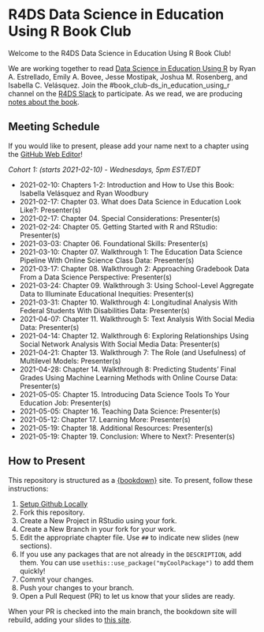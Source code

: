 # R4DS Data Science in Education Using R Book Club

Welcome to the R4DS Data Science in Education Using R Book Club!

We are working together to read [Data Science in Education Using R](https://datascienceineducation.com/) by Ryan A. Estrellado, Emily A. Bovee, Jesse Mostipak, Joshua M. Rosenberg, and Isabella C. Velásquez.
Join the #book_club-ds_in_education_using_r channel on the [R4DS Slack](https://r4ds.io/join) to participate.
As we read, we are producing [notes about the book](https://r4ds.github.io/bookclub-dsieur/).

## Meeting Schedule

If you would like to present, please add your name next to a chapter using the [GitHub Web Editor](https://youtu.be/d41oc2OMAuI)!

*Cohort 1: (starts 2021-02-10) - Wednesdays, 5pm EST/EDT*

- 2021-02-10: Chapters 1-2: Introduction and How to Use this Book: Isabella Velásquez and Ryan Woodbury
- 2021-02-17: Chapter 03. What does Data Science in Education Look Like?: Presenter(s)
- 2021-02-17: Chapter 04. Special Considerations: Presenter(s)
- 2021-02-24: Chapter 05. Getting Started with R and RStudio: Presenter(s)
- 2021-03-03: Chapter 06. Foundational Skills: Presenter(s)
- 2021-03-10: Chapter 07. Walkthrough 1: The Education Data Science Pipeline With Online Science Class Data: Presenter(s)
- 2021-03-17: Chapter 08. Walkthrough 2: Approaching Gradebook Data From a Data Science Perspective: Presenter(s)
- 2021-03-24: Chapter 09. Walkthrough 3: Using School-Level Aggregate Data to Illuminate Educational Inequities: Presenter(s)
- 2021-03-31: Chapter 10. Walkthrough 4: Longitudinal Analysis With Federal Students With Disabilities Data: Presenter(s)
- 2021-04-07: Chapter 11. Walkthrough 5: Text Analysis With Social Media Data: Presenter(s)
- 2021-04-14: Chapter 12. Walkthrough 6: Exploring Relationships Using Social Network Analysis With Social Media Data: Presenter(s)
- 2021-04-21: Chapter 13. Walkthrough 7: The Role (and Usefulness) of Multilevel Models: Presenter(s)
- 2021-04-28: Chapter 14. Walkthrough 8: Predicting Students’ Final Grades Using Machine Learning Methods with Online Course Data: Presenter(s)
- 2021-05-05: Chapter 15. Introducing Data Science Tools To Your Education Job: Presenter(s)
- 2021-05-05: Chapter 16. Teaching Data Science: Presenter(s)
- 2021-05-12: Chapter 17. Learning More: Presenter(s)
- 2021-05-19: Chapter 18. Additional Resources: Presenter(s)
- 2021-05-19: Chapter 19. Conclusion: Where to Next?: Presenter(s)


## How to Present

This repository is structured as a [{bookdown}](https://CRAN.R-project.org/package=bookdown) site.
To present, follow these instructions:

1. [Setup Github Locally](https://www.youtube.com/watch?v=hNUNPkoledI)
2. Fork this repository.
3. Create a New Project in RStudio using your fork.
4. Create a New Branch in your fork for your work.
5. Edit the appropriate chapter file. Use `##` to indicate new slides (new sections).
6. If you use any packages that are not already in the `DESCRIPTION`, add them. You can use `usethis::use_package("myCoolPackage")` to add them quickly!
7. Commit your changes.
8. Push your changes to your branch.
9. Open a Pull Request (PR) to let us know that your slides are ready.

When your PR is checked into the main branch, the bookdown site will rebuild, adding your slides to [this site](https://r4ds.github.io/bookclub-dsieur/).
